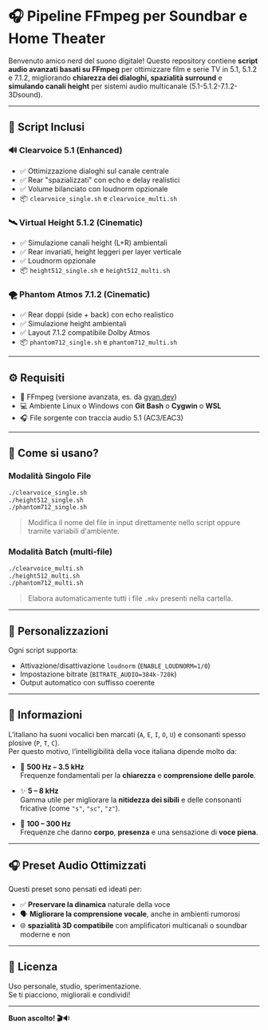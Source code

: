 # 🎧 Pipeline FFmpeg per Soundbar e Home Theater

Benvenuto amico nerd del suono digitale! Questo repository contiene **script audio avanzati basati su FFmpeg** per ottimizzare film e serie TV in 5.1, 5.1.2 e 7.1.2, migliorando **chiarezza dei dialoghi, spazialità surround** e **simulando canali height** per sistemi audio multicanale (5.1-5.1.2-7.1.2-3Dsound).

---

## 🔧 Script Inclusi

### 🔊 Clearvoice 5.1 (Enhanced)
- ✅ Ottimizzazione dialoghi sul canale centrale
- ✅ Rear "spazializzati" con echo e delay realistici
- ✅ Volume bilanciato con loudnorm opzionale
- 📦 `clearvoice_single.sh` e `clearvoice_multi.sh`

### 🛰️ Virtual Height 5.1.2 (Cinematic)
- ✅ Simulazione canali height (L+R) ambientali
- ✅ Rear invariati, height leggeri per layer verticale
- ✅ Loudnorm opzionale
- 📦 `height512_single.sh` e `height512_multi.sh`

### 🌪️ Phantom Atmos 7.1.2 (Cinematic)
- ✅ Rear doppi (side + back) con echo realistico
- ✅ Simulazione height ambientali
- ✅ Layout 7.1.2 compatibile Dolby Atmos
- 📦 `phantom712_single.sh` e `phantom712_multi.sh`

---

## ⚙️ Requisiti

- 🧠 FFmpeg (versione avanzata, es. da [gyan.dev](https://www.gyan.dev/ffmpeg/builds/))
- 💻 Ambiente Linux o Windows con **Git Bash** o **Cygwin** o **WSL**
- 🎧 File sorgente con traccia audio 5.1 (AC3/EAC3)

---

## 🚀 Come si usano?

### Modalità Singolo File

```bash
./clearvoice_single.sh
./height512_single.sh
./phantom712_single.sh
```

> Modifica il nome del file in input direttamente nello script oppure tramite variabili d'ambiente.

### Modalità Batch (multi-file)

```bash
./clearvoice_multi.sh
./height512_multi.sh
./phantom712_multi.sh
```

> Elabora automaticamente tutti i file `.mkv` presenti nella cartella.

---

## 🔄 Personalizzazioni

Ogni script supporta:
- Attivazione/disattivazione `loudnorm` (`ENABLE_LOUDNORM=1/0`)
- Impostazione bitrate (`BITRATE_AUDIO=384k-720k`)
- Output automatico con suffisso coerente

---

## 🧠 Informazioni

L’italiano ha suoni vocalici ben marcati (`A`, `E`, `I`, `O`, `U`) e consonanti spesso plosive (`P`, `T`, `C`).  
Per questo motivo, l’intelligibilità della voce italiana dipende molto da:

- 🎯 **500 Hz – 3.5 kHz**  
  Frequenze fondamentali per la **chiarezza** e **comprensione delle parole**.
  
- ✨ **5 – 8 kHz**  
  Gamma utile per migliorare la **nitidezza dei sibili** e delle consonanti fricative (come `"s"`, `"sc"`, `"z"`).

- 💪 **100 – 300 Hz**  
  Frequenze che danno **corpo**, **presenza** e una sensazione di **voce piena**.

---

## 🎧 Preset Audio Ottimizzati

Questi preset sono pensati ed ideati per:

- ✅ **Preservare la dinamica** naturale della voce
- 🗣️ **Migliorare la comprensione vocale**, anche in ambienti rumorosi
- 🌐 **spazialità 3D compatibile** con amplificatori multicanali o soundbar moderne e non

---

## 📝 Licenza

Uso personale, studio, sperimentazione.  
Se ti piacciono, migliorali e condividi!

---

**Buon ascolto! 🎬🔉**
